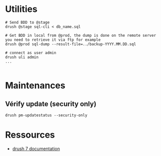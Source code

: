 # Utilities
```
# Send BDD to @stage
drush @stage sql-cli < db_name.sql

# Get BDD in local from @prod, the dump is done on the remote server you need to retrieve it via ftp for example
drush @prod sql-dump --result-file=../backup-YYYY.MM.DD.sql

# connect as user admin
drush uli admin
...


```

# Maintenances
## Vérify update (security only)
```
drush pm-updatestatus --security-only
```

# Ressources
- [drush 7 documentation](https://drushcommands.com/drush-7x/)